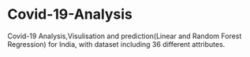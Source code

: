 # Covid-19-Analysis
Covid-19 Analysis,Visulisation and prediction(Linear and Random Forest Regression) for India, with dataset  including 36 different attributes.
